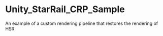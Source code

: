 # Unity_StarRail_CRP_Sample
An example of a custom rendering pipeline that restores the rendering of HSR
